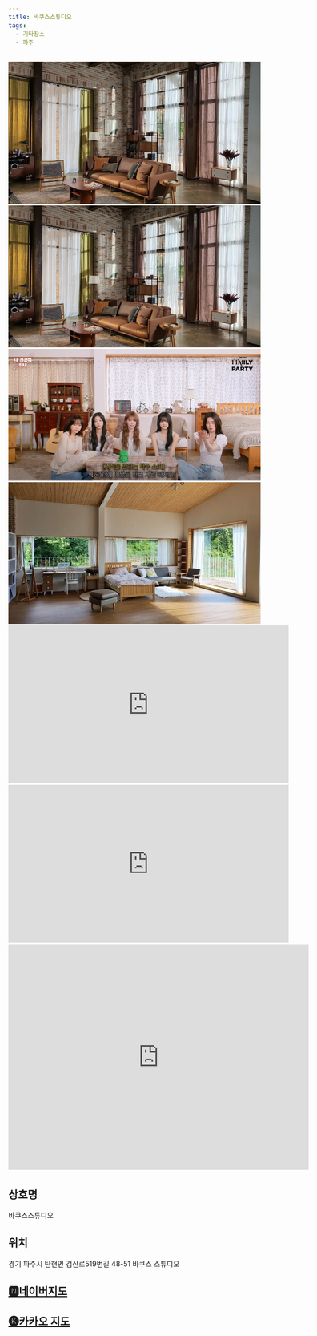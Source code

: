 ```yaml
---
title: 바쿠스스튜디오
tags:
  - 기타장소
  - 파주
---
```

<img src="assets/1746194860.jpg">
<img src="assets/1746194860.jpg">
<img src="assets/1746194860 (1).png">
<img src="assets/1746194860 (1).jpg">
<iframe width="560" height="315" src="https://www.youtube.com/embed/Iy4TSyOwUws?si=cYDLO9a1Iaip9Axo" title="YouTube video player" frameborder="0" allow="accelerometer; autoplay; clipboard-write; encrypted-media; gyroscope; picture-in-picture; web-share" referrerpolicy="strict-origin-when-cross-origin" allowfullscreen></iframe>
<iframe width="560" height="315" src="https://www.youtube.com/embed/u6ohRhpgUBk?si=jy_0-H2S1yCdjB6c" title="YouTube video player" frameborder="0" allow="accelerometer; autoplay; clipboard-write; encrypted-media; gyroscope; picture-in-picture; web-share" referrerpolicy="strict-origin-when-cross-origin" allowfullscreen></iframe>

<iframe src="https://www.google.com/maps/embed?pb=!1m18!1m12!1m3!1d3152.503894642921!2d126.72619777588477!3d37.80166467197855!2m3!1f0!2f0!3f0!3m2!1i1024!2i768!4f13.1!3m3!1m2!1s0x357c8cfa6529b645%3A0x7bb3daa658432d4e!2z67CU7L-g7Iqk7Iqk7Yqc65SU7Jik!5e0!3m2!1sko!2skr!4v1746195181382!5m2!1sko!2skr" width="600" height="450" style="border:0;" allowfullscreen="" loading="lazy" referrerpolicy="no-referrer-when-downgrade"></iframe>

## 상호명
바쿠스스튜디오

## 위치
경기 파주시 탄현면 검산로519번길 48-51 바쿠스 스튜디오


## [🅽네이버지도](https://naver.me/5OQpApkq)

## [🅚카카오 지도](https://place.map.kakao.com/1088514705)